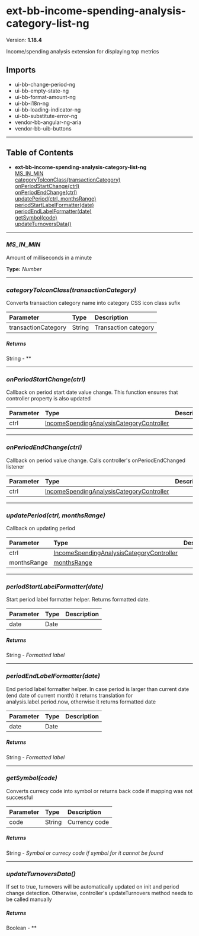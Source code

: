 # ext-bb-income-spending-analysis-category-list-ng


Version: **1.18.4**

Income/spending analysis extension for displaying top metrics

## Imports

* ui-bb-change-period-ng
* ui-bb-empty-state-ng
* ui-bb-format-amount-ng
* ui-bb-i18n-ng
* ui-bb-loading-indicator-ng
* ui-bb-substitute-error-ng
* vendor-bb-angular-ng-aria
* vendor-bb-uib-buttons

---

## Table of Contents
- **ext-bb-income-spending-analysis-category-list-ng**<br/>    <a href="#ext-bb-income-spending-analysis-category-list-ngMS_IN_MIN">MS_IN_MIN</a><br/>    <a href="#ext-bb-income-spending-analysis-category-list-ngcategoryToIconClass">categoryToIconClass(transactionCategory)</a><br/>    <a href="#ext-bb-income-spending-analysis-category-list-ngonPeriodStartChange">onPeriodStartChange(ctrl)</a><br/>    <a href="#ext-bb-income-spending-analysis-category-list-ngonPeriodEndChange">onPeriodEndChange(ctrl)</a><br/>    <a href="#ext-bb-income-spending-analysis-category-list-ngupdatePeriod">updatePeriod(ctrl, monthsRange)</a><br/>    <a href="#ext-bb-income-spending-analysis-category-list-ngperiodStartLabelFormatter">periodStartLabelFormatter(date)</a><br/>    <a href="#ext-bb-income-spending-analysis-category-list-ngperiodEndLabelFormatter">periodEndLabelFormatter(date)</a><br/>    <a href="#ext-bb-income-spending-analysis-category-list-nggetSymbol">getSymbol(code)</a><br/>    <a href="#ext-bb-income-spending-analysis-category-list-ngupdateTurnoversData">updateTurnoversData()</a><br/>

---
### <a name="ext-bb-income-spending-analysis-category-list-ngMS_IN_MIN"></a>*MS_IN_MIN*

Amount of milliseconds in a minute

**Type:** *Number*


---

### <a name="ext-bb-income-spending-analysis-category-list-ngcategoryToIconClass"></a>*categoryToIconClass(transactionCategory)*

Converts transaction category name into category CSS icon class sufix

| Parameter | Type | Description |
| :-- | :-- | :-- |
| transactionCategory | String | Transaction category |

##### Returns

String - **

---

### <a name="ext-bb-income-spending-analysis-category-list-ngonPeriodStartChange"></a>*onPeriodStartChange(ctrl)*

Callback on period start date value change. This function ensures
that controller property is also updated

| Parameter | Type | Description |
| :-- | :-- | :-- |
| ctrl | [IncomeSpendingAnalysisCategoryController](#IncomeSpendingAnalysisCategoryController) |  |

---

### <a name="ext-bb-income-spending-analysis-category-list-ngonPeriodEndChange"></a>*onPeriodEndChange(ctrl)*

Callback on period value change. Calls
controller's onPeriodEndChanged listener

| Parameter | Type | Description |
| :-- | :-- | :-- |
| ctrl | [IncomeSpendingAnalysisCategoryController](#IncomeSpendingAnalysisCategoryController) |  |

---

### <a name="ext-bb-income-spending-analysis-category-list-ngupdatePeriod"></a>*updatePeriod(ctrl, monthsRange)*

Callback on updating period

| Parameter | Type | Description |
| :-- | :-- | :-- |
| ctrl | [IncomeSpendingAnalysisCategoryController](#IncomeSpendingAnalysisCategoryController) |  |
| monthsRange | [monthsRange](#monthsRange) |  |

---

### <a name="ext-bb-income-spending-analysis-category-list-ngperiodStartLabelFormatter"></a>*periodStartLabelFormatter(date)*

Start period label formatter helper. Returns formatted date.

| Parameter | Type | Description |
| :-- | :-- | :-- |
| date | Date |  |

##### Returns

String - *Formatted label*

---

### <a name="ext-bb-income-spending-analysis-category-list-ngperiodEndLabelFormatter"></a>*periodEndLabelFormatter(date)*

End period label formatter helper. In case period is larger than current date
(end date of current month) it returns translation for analysis.label.period.now,
otherwise it returns formatted date

| Parameter | Type | Description |
| :-- | :-- | :-- |
| date | Date |  |

##### Returns

String - *Formatted label*

---

### <a name="ext-bb-income-spending-analysis-category-list-nggetSymbol"></a>*getSymbol(code)*

Converts currecy code into symbol or returns back code if mapping was not successful

| Parameter | Type | Description |
| :-- | :-- | :-- |
| code | String | Currency code |

##### Returns

String - *Symbol or currecy code if symbol for it cannot be found*

---

### <a name="ext-bb-income-spending-analysis-category-list-ngupdateTurnoversData"></a>*updateTurnoversData()*

If set to true, turnovers will be automatically updated on init and period change detection.
Otherwise, controller's updateTurnovers method needs to be called manually

##### Returns

Boolean - **
